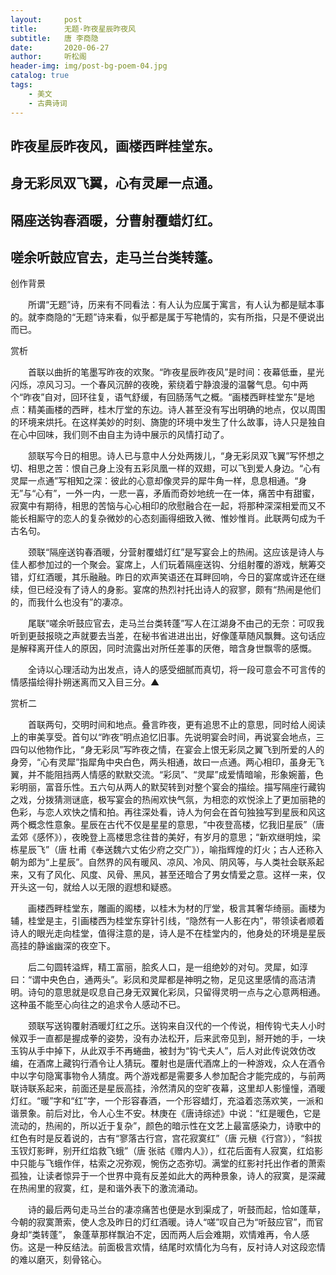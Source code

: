 ```yaml
---
layout:     post
title:      无题·昨夜星辰昨夜风
subtitle:   唐 李商隐
date:       2020-06-27
author:     听松阁
header-img: img/post-bg-poem-04.jpg
catalog: true
tags:
    - 美文
    - 古典诗词
---
```


## 昨夜星辰昨夜风，画楼西畔桂堂东。

## 身无彩凤双飞翼，心有灵犀一点通。

## 隔座送钩春酒暖，分曹射覆蜡灯红。

## 嗟余听鼓应官去，走马兰台类转蓬。





创作背景



　　所谓“无题”诗，历来有不同看法：有人认为应属于寓言，有人认为都是赋本事的。就李商隐的“无题”诗来看，似乎都是属于写艳情的，实有所指，只是不便说出而已。





赏析



　　首联以曲折的笔墨写昨夜的欢聚。“昨夜星辰昨夜风”是时间：夜幕低垂，星光闪烁，凉风习习。一个春风沉醉的夜晚，萦绕着宁静浪漫的温馨气息。句中两个“昨夜”自对，回环往复，语气舒缓，有回肠荡气之概。“画楼西畔桂堂东”是地点：精美画楼的西畔，桂木厅堂的东边。诗人甚至没有写出明确的地点，仅以周围的环境来烘托。在这样美妙的时刻、旖旎的环境中发生了什么故事，诗人只是独自在心中回味，我们则不由自主为诗中展示的风情打动了。



　　颔联写今日的相思。诗人已与意中人分处两拨儿，“身无彩凤双飞翼”写怀想之切、相思之苦：恨自己身上没有五彩凤凰一样的双翅，可以飞到爱人身边。“心有灵犀一点通”写相知之深：彼此的心意却像灵异的犀牛角一样，息息相通。“身无”与“心有”，一外一内，一悲一喜，矛盾而奇妙地统一在一体，痛苦中有甜蜜，寂寞中有期待，相思的苦恼与心心相印的欣慰融合在一起，将那种深深相爱而又不能长相厮守的恋人的复杂微妙的心态刻画得细致入微、惟妙惟肖。此联两句成为千古名句。



　　颈联“隔座送钩春酒暖，分营射覆蜡灯红”是写宴会上的热闹。这应该是诗人与佳人都参加过的一个聚会。宴席上，人们玩着隔座送钩、分组射覆的游戏，觥筹交错，灯红酒暖，其乐融融。昨日的欢声笑语还在耳畔回响，今日的宴席或许还在继续，但已经没有了诗人的身影。宴席的热烈衬托出诗人的寂寥，颇有“热闹是他们的，而我什么也没有”的凄凉。



　　尾联“嗟余听鼓应官去，走马兰台类转蓬”写人在江湖身不由己的无奈：可叹我听到更鼓报晓之声就要去当差，在秘书省进进出出，好像蓬草随风飘舞。这句话应是解释离开佳人的原因，同时流露出对所任差事的厌倦，暗含身世飘零的感慨。



　　全诗以心理活动为出发点，诗人的感受细腻而真切，将一段可意会不可言传的情感描绘得扑朔迷离而又入目三分。▲







赏析二



　　首联两句，交明时间和地点。叠言昨夜，更有追思不止的意思，同时给人阅读上的审美享受。首句以“昨夜”明点追忆旧事。先说明宴会时间，再说宴会地点，三四句以他物作比，“身无彩凤”写昨夜之情，在宴会上恨无彩凤之翼飞到所爱的人的身旁，“心有灵犀”指犀角中央白色，两头相通，故曰一点通。两心相印，虽身无飞翼，并不能阻挡两人情感的默默交流。“彩凤”、“灵犀”成爱情暗喻，形象婉蓄，色彩明丽，富音乐性。五六句从两人的默契转到对整个宴会的描绘。描写隔座行藏钩之戏，分拨猜测谜底，极写宴会的热闹欢快气氛，为相恋的欢悦涂上了更加丽艳的色彩，与恋人欢快之情和拍。再往深处看，诗人为何会在首句独独写到星辰和风这两个概念性意象。星辰在古代不仅是星星的意思，“中夜登高楼，忆我旧星辰”（唐 孟郊《感怀》），夜晚登上高楼思念往昔的美好，有岁月的意思；“新欢继明烛，梁栋星辰飞”（唐 杜甫《奉送魏六丈佑少府之交广》），喻指辉煌的灯火；古人还称入朝为郎为“上星辰”。自然界的风有暖风、凉风、冷风、阴风等，与人类社会联系起来，又有了风化、风度、风骨、黑风，甚至还暗合了男女情爱之意。这样一来，仅开头这一句，就给人以无限的遐想和疑惑。



　　画楼西畔桂堂东，雕画的阁楼，以桂木为材的厅堂，极言其奢华绮丽。画楼为辅，桂堂是主，引画楼西为桂堂东穿针引线，“隐然有一人影在内”，带领读者顺着诗人的眼光走向桂堂，值得注意的是，诗人是不在桂堂内的，他身处的环境是星辰高挂的静谧幽深的夜空下。



　　后二句圆转溢辉，精工富丽，脍炙人口，是一组绝妙的对句。灵犀，如淳曰：“谓中央色白，通两头”。彩凤和灵犀都是神明之物，足见这里感情的高洁清明。诗句的意思就是叹息自己身无双翼化彩凤，只留得灵明一点与之心意两相通。这种虽不能至心向往之的追求令人感动不已。



　　颈联写送钩覆射酒暖灯红之乐。送钩来自汉代的一个传说，相传钩弋夫人小时候双手一直都是握成拳的姿势，没有办法松开，后来武帝见到，掰开她的手，一块玉钩从手中掉下，从此双手不再蜷曲，被封为“钩弋夫人”，后人对此传说效仿改编，在酒席上藏钩行酒令让人猜玩。覆射也是唐代酒席上的一种游戏，众人在酒令中以字句隐寓事物令人猜度。两个游戏都是需要多人参加配合才能完成的，与前两联诗联系起来，前面还是星辰高挂，泠然清风的空旷夜幕，这里却人影憧憧，酒暖灯红。“暖”字和“红”字，一个形容春酒，一个形容蜡灯，充溢着恣荡欢笑，一派和谐景象。前后对比，令人心生不安。林庚在《唐诗综述》中说：“红是暖色，它是流动的，热闹的，所以近于复杂”，颜色的暗示性在文艺上最富感染力，诗歌中的红色有时是反着说的，古有“寥落古行宫，宫花寂寞红”（唐 元稹《行宫》），“斜拔玉钗灯影畔，别开红焰救飞蛾”（唐 张祜《赠内人》），红花后面有人寂寞，红焰影中只能与飞蛾作伴，枯索之况弥观，惋伤之态弥切。满堂的红影衬托出作者的萧索孤独，让读者惊异于一个世界中竟有反差如此大的两种景象，诗人的寂寞，是深藏在热闹里的寂寞，红，是和谐外表下的激流涌动。



　　诗的最后两句走马兰台的凄凉痛苦也便是水到渠成了，听鼓而起，恰如蓬草，今朝的寂寞萧索，使人念及昨日的灯红酒暖。诗人“嗟”叹自己为“听鼓应官”，而官身却“类转蓬”， 象蓬草那样飘泊不定，因而两人后会难期，欢情难再，令人感伤。这是一种反结法。前面极言欢情，结尾时欢情化为乌有，反衬诗人对这段恋情的难以磨灭，刻骨铭心。
